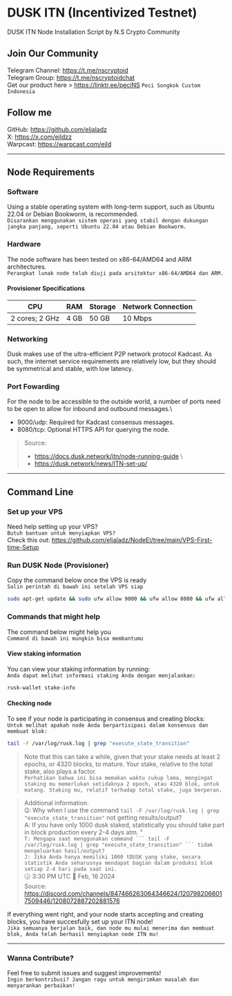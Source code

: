 # DUSK ITN (Incentivized Testnet)

DUSK ITN Node Installation Script by N.S Crypto Community 

## Join Our Community
   Telegram Channel: https://t.me/nscryptoid <br>
   Telegram Group: https://t.me/nscryptoidchat <br>
   Get our product here > https://linktr.ee/peciNS `` Peci Songkok Custom Indonesia ``
   
## Follow me
   GitHub: https://github.com/eljaladz <br>
   X: https://x.com/ejldzz <br>
   Warpcast: https://warpcast.com/ejld
   
---

## Node Requirements
### Software
Using a stable operating system with long-term support, such as Ubuntu 22.04 or Debian Bookworm, is recommended. \
`` Disarankan menggunakan sistem operasi yang stabil dengan dukungan jangka panjang, seperti Ubuntu 22.04 atau Debian Bookworm. ``

### Hardware
The node software has been tested on x86-64/AMD64 and ARM architectures. \
`` Perangkat lunak node telah diuji pada arsitektur x86-64/AMD64 dan ARM. ``
#### Provisioner Specifications
| CPU | RAM | Storage | Network Connection |
| --- | --- | --- | --- |
| 2 cores; 2 GHz | 4 GB	 | 50 GB | 10 Mbps |

### Networking
Dusk makes use of the ultra-efficient P2P network protocol Kadcast. As such, the internet service requirements are relatively low, but they should be symmetrical and stable, with low latency.

### Port Fowarding
For the node to be accessible to the outside world, a number of ports need to be open to allow for inbound and outbound messages.\
  * 9000/udp: Required for Kadcast consensus messages.<br>
  * 8080/tcp: Optional HTTPS API for querying the node.<br>

> Source:
> * https://docs.dusk.network/itn/node-running-guide \
> * https://dusk.network/news/ITN-set-up/

---

## Command Line
### Set up your VPS
   Need help setting up your VPS? \
   `` Butuh bantuan untuk menyiapkan VPS? `` \
   Check this out: https://github.com/eljaladz/NodeEl/tree/main/VPS-First-time-Setup 
   
### Run DUSK Node (Provisioner)
Copy the command below once the VPS is ready \
` Salin perintah di bawah ini setelah VPS siap `
```bash
sudo apt-get update && sudo ufw allow 9000 && ufw allow 8080 && ufw allow 9000/udp && ufw allow 8080/tcp && wget https://raw.githubusercontent.com/eljaladz/NodeEl/main/Testnet/DUSK-ITN/dusk-itn.sh && chmod +x dusk-itn.sh && sudo ./dusk-itn.sh
```

### Commands that might help
The command below might help you \
`` Command di bawah ini mungkin bisa membantumu ``

#### View staking information
You can view your staking information by running: \
`` Anda dapat melihat informasi staking Anda dengan menjalankan: ``
```bash
rusk-wallet stake-info
```

#### Checking node
To see if your node is participating in consensus and creating blocks: \
`` Untuk melihat apakah node Anda berpartisipasi dalam konsensus dan membuat blok: ``

```bash
tail -F /var/log/rusk.log | grep "execute_state_transition"
```

> Note that this can take a while, given that your stake needs at least 2 epochs, or 4320 blocks, to mature. Your stake, relative to the total stake, also plays a factor. \
> `` Perhatikan bahwa ini bisa memakan waktu cukup lama, mengingat staking mu memerlukan setidaknya 2 epoch, atau 4320 blok, untuk matang. Staking mu, relatif terhadap total stake, juga berperan. `` 

> Additional information. \
> Q: Why when I use the command ```tail -F /var/log/rusk.log | grep "execute_state_transition"``` not getting results/output?\
> A: If you have only 1000 dusk staked, statistically you should take part in block production every 2-4 days atm. "\
> `` T: Mengapa saat menggunakan command ``` tail -F /var/log/rusk.log | grep "execute_state_transition" ``` tidak mengeluarkan hasil/output? ``\
> `` J: Jika Anda hanya memiliki 1000 tDUSK yang stake, secara statistik Anda seharusnya mendapat bagian dalam produksi blok setiap 2-4 hari pada saat ini. ``\
> 🕞 3:30 PM UTC 📆 Feb, 16 2024\
> Source: https://discord.com/channels/847466263064346624/1207982066017509446/1208072887202881576

If everything went right, and your node starts accepting and creating blocks, you have succesfully set up your ITN node!\
`` Jika semuanya berjalan baik, dan node mu mulai menerima dan membuat blok, Anda telah berhasil menyiapkan node ITN mu! ``

---

### Wanna Contribute?
Feel free to submit issues and suggest improvements!\
`` Ingin berkontribusi? Jangan ragu untuk mengirimkan masalah dan menyarankan perbaikan! ``
